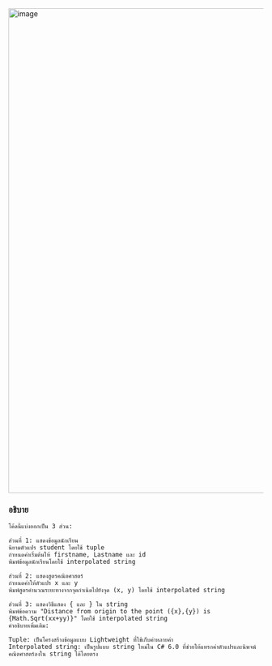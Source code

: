 <img width="957" alt="image" src="https://github.com/Phetteepop/03376836-OOP-2566-Lab-03/assets/144197367/6a9e9132-a7ad-434a-a38f-941e309c5e46">

### อธิบาย ###

```
โค้ดนี้แบ่งออกเป็น 3 ส่วน:

ส่วนที่ 1: แสดงข้อมูลนักเรียน
นิยามตัวแปร student โดยใช้ tuple
กำหนดค่าเริ่มต้นให้ firstname, Lastname และ id
พิมพ์ข้อมูลนักเรียนโดยใช้ interpolated string

ส่วนที่ 2: แสดงสูตรคณิตศาสตร์
กำหนดค่าให้ตัวแปร x และ y
พิมพ์สูตรคำนวณระยะทางจากจุดกำเนิดไปยังจุด (x, y) โดยใช้ interpolated string

ส่วนที่ 3: แสดงวิธีแสดง { และ } ใน string
พิมพ์ข้อความ "Distance from origin to the point ({x},{y}) is {Math.Sqrt(xx+yy)}" โดยใช้ interpolated string
คำอธิบายเพิ่มเติม:

Tuple: เป็นโครงสร้างข้อมูลแบบ Lightweight ที่ใช้เก็บค่าหลายค่า
Interpolated string: เป็นรูปแบบ string ใหม่ใน C# 6.0 ที่ช่วยให้แทรกค่าตัวแปรและนิพจน์คณิตศาสตร์ลงใน string ได้โดยตรง
```
